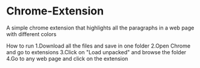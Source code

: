 # Chrome-Extension
A simple chrome extension that highlights all the paragraphs in a web page with different colors

How to run
1.Download all the files and save in one folder
2.Open Chrome and go to extensions
3.Click on "Load unpacked" and browse the folder
4.Go to any web page and click on the extension

